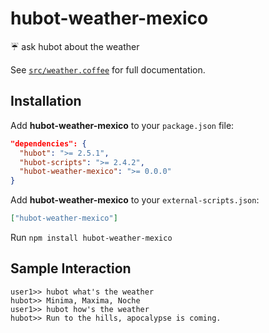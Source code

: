 # hubot-weather-mexico
:umbrella: ask hubot about the weather

See [`src/weather.coffee`](src/weather.coffee) for full documentation.

## Installation

Add **hubot-weather-mexico** to your `package.json` file:

```json
"dependencies": {
  "hubot": ">= 2.5.1",
  "hubot-scripts": ">= 2.4.2",
  "hubot-weather-mexico": ">= 0.0.0"
}
```

Add **hubot-weather-mexico** to your `external-scripts.json`:

```json
["hubot-weather-mexico"]
```

Run `npm install hubot-weather-mexico`

## Sample Interaction

```
user1>> hubot what's the weather
hubot>> Minima, Maxima, Noche
user1>> hubot how's the weather
hubot>> Run to the hills, apocalypse is coming.
```